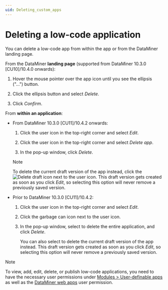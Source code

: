 ```yaml
---
uid: Deleting_custom_apps
---
```


# Deleting a low-code application

You can delete a low-code app from within the app or from the DataMiner landing page.

From the DataMiner **landing page** (supported from DataMiner 10.3.0 [CU10]/10.4.0 onwards<!-- RN 37830 -->):

1. Hover the mouse pointer over the app icon until you see the ellipsis ("...") button.

1. Click the ellipsis button and select *Delete*.

1. Click *Confirm*.

From **within an application**:

- From DataMiner 10.3.0 [CU11]/10.4.2 onwards<!--RN 37878-->:

  1. Click the user icon in the top-right corner and select *Edit*.

  1. Click the user icon in the top-right corner and select *Delete app*.

  1. In the pop-up window, click *Delete*.

  > [!NOTE]
  > To delete the current draft version of the app instead, click the ![Delete draft](~/user-guide/images/Delete_Draft.png) icon next to the user icon. This draft version gets created as soon as you click *Edit*, so selecting this option will never remove a previously saved version.

- Prior to DataMiner 10.3.0 [CU11]/10.4.2:

  1. Click the user icon in the top-right corner and select *Edit*.

  1. Click the garbage can icon next to the user icon.

  1. In the pop-up window, select to delete the entire application, and click *Delete*.

     You can also select to delete the current draft version of the app instead. This draft version gets created as soon as you click *Edit*, so selecting this option will never remove a previously saved version.

> [!NOTE]
> To view, add, edit, delete, or publish low-code applications, you need to have the necessary user permissions under [Modules > User-definable apps](xref:DataMiner_user_permissions#modules--user-definable-apps) as well as the [DataMiner web apps](xref:DataMiner_user_permissions#general--dataminer-web-apps--dataminer-cube-mobile-access) user permission.

